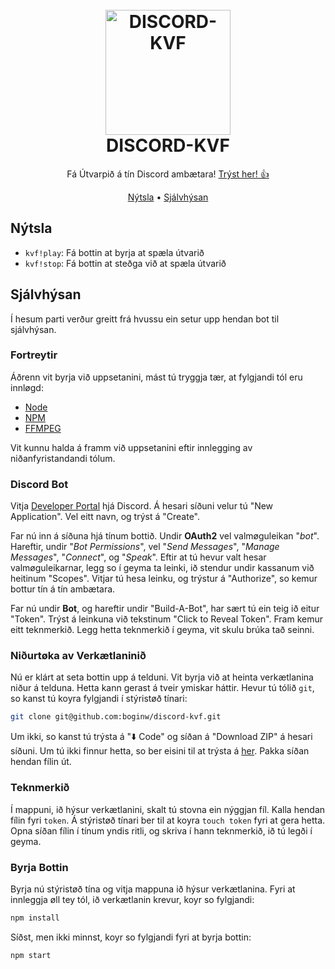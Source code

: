 <center>
<h1 align="center">
  <br>
  <a href="https://discord.com/api/oauth2/authorize?client_id=789912679010795581&permissions=3155968&scope=bot"><img src="https://raw.githubusercontent.com/boginw/discord-kvf/main/assets/kvf-bot-discord.png" alt="DISCORD-KVF" width="200"></a>
  <br>
  DISCORD-KVF
  <br>
</h1>

<p align="center">Fá Útvarpið á tín Discord ambætara! <a href="https://discord.com/api/oauth2/authorize?client_id=789912679010795581&permissions=3155968&scope=bot">Trýst her! 👍</a></p>

<p align="center">
  <a href="#Nýtsla">Nýtsla</a> •
  <a href="#Sjálvhýsan">Sjálvhýsan</a>
</p>
</center>

## Nýtsla

* `kvf!play`: Fá bottin at byrja at spæla útvarið
* `kvf!stop`: Fá bottin at steðga við at spæla útvarið

## Sjálvhýsan

Í hesum parti verður greitt frá hvussu ein setur upp hendan bot til sjálvhýsan.

### Fortreytir

Áðrenn vit byrja við uppsetanini, mást tú tryggja tær, at fylgjandi tól eru innløgd:

* [Node](https://nodejs.org/en/)
* [NPM](https://www.npmjs.com/get-npm)
* [FFMPEG](https://ffmpeg.org/download.html)

Vit kunnu halda á framm við uppsetanini eftir innlegging av niðanfyristandandi tólum.

### Discord Bot

Vitja [Developer Portal](https://discordapp.com/developers/applications/) hjá Discord. Á hesari síðuni velur tú "New Application". Vel eitt navn, og trýst á "Create".

Far nú inn á síðuna hjá tínum bottið. Undir **OAuth2** vel valmøguleikan "*bot*". Hareftir, undir "*Bot Permissions*", vel "*Send Messages*", "*Manage Messages*", "*Connect*", og "*Speak*". Eftir at tú hevur valt hesar valmøguleikarnar, legg so í geyma ta leinki, ið stendur undir kassanum við heitinum "Scopes". Vitjar tú hesa leinku, og trýstur á "Authorize", so kemur bottur tín á tín ambætara.

Far nú undir **Bot**, og hareftir undir "Build-A-Bot", har sært tú ein teig ið eitur "Token". Trýst á leinkuna við tekstinum "Click to Reveal Token". Fram kemur eitt teknmerkið. Legg hetta teknmerkið í geyma, vit skulu brúka tað seinni. 

### Niðurtøka av Verkætlaninið

Nú er klárt at seta bottin upp á telduni. Vit byrja við at heinta verkætlanina niður á telduna. Hetta kann gerast á tveir ymiskar háttir. Hevur tú tólið `git`, so kanst tú koyra fylgjandi í stýristøð tínari:

```bash
git clone git@github.com:boginw/discord-kvf.git
```

Um ikki, so kanst tú trýsta á "⬇️ Code" og síðan á "Download ZIP" á hesari síðuni. Um tú ikki finnur hetta, so ber eisini til at trýsta á [her](https://github.com/boginw/discord-kvf/archive/main.zip). Pakka síðan hendan fílin út.

### Teknmerkið

Í mappuni, ið hýsur verkætlanini, skalt tú stovna ein nýggjan fíl. Kalla hendan fílin fyri `token`. Á stýristøð tínari ber til at koyra `touch token` fyri at gera hetta. Opna síðan fílin í tínum yndis ritli, og skriva í hann teknmerkið, ið tú legði í geyma. 

### Byrja Bottin

Byrja nú stýristøð tína og vitja mappuna ið hýsur verkætlanina. Fyri at innleggja øll tey tól, ið verkætlanin krevur, koyr so fylgjandi:

```bash
npm install
```

Síðst, men ikki minnst, koyr so fylgjandi fyri at byrja bottin:

```bash
npm start
```
